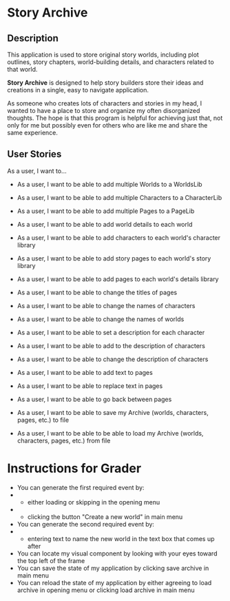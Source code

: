 # Story Archive

## Description

This application is used to store original story worlds, including plot outlines, story chapters, world-building details, and characters related to that world.

**Story Archive** is designed to help story builders store their ideas and creations in a single, easy to navigate application.

As someone who creates lots of characters and stories in my head, I wanted to have a place to store and organize my often disorganized thoughts. The hope is that this program is helpful for achieving just that, not only for me but possibly even for others who are like me and share the same experience.

## User Stories

As a user, I want to...

- As a user, I want to be able to add multiple Worlds to a WorldsLib
- As a user, I want to be able to add multiple Characters to a CharacterLib
- As a user, I want to be able to add multiple Pages to a PageLib

- As a user, I want to be able to add world details to each world
- As a user, I want to be able to add characters to each world's character library
- As a user, I want to be able to add story pages to each world's story library
- As a user, I want to be able to add pages to each world's details library
- As a user, I want to be able to change the titles of pages
- As a user, I want to be able to change the names of characters
- As a user, I want to be able to change the names of worlds
- As a user, I want to be able to set a description for each character
- As a user, I want to be able to add to the description of characters
- As a user, I want to be able to change the description of characters
- As a user, I want to be able to add text to pages
- As a user, I want to be able to replace text in pages
- As a user, I want to be able to go back between pages

- As a user, I want to be able to save my Archive (worlds, characters, pages, etc.) to file 
- As a user, I want to be able to be able to load my Archive (worlds, characters, pages, etc.) from file 

# Instructions for Grader

- You can generate the first required event by:
- - either loading or skipping in the opening menu
- - clicking the button "Create a new world" in main menu
- You can generate the second required event by:
- - entering text to name the new world in the text box that comes up after
- You can locate my visual component by looking with your eyes toward the top left of the frame
- You can save the state of my application by clicking save archive in main menu
- You can reload the state of my application by either agreeing to load archive in opening menu or clicking load archive in main menu